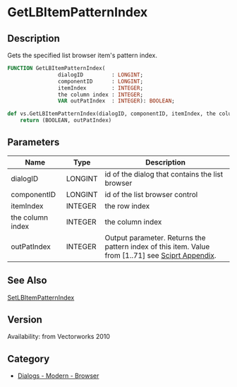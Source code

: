 # GetLBItemPatternIndex

## Description
Gets the specified list browser item's pattern index.

```pascal
FUNCTION GetLBItemPatternIndex(
				dialogID         : LONGINT;
				componentID      : LONGINT;
				itemIndex        : INTEGER;
				the column index : INTEGER;
				VAR outPatIndex  : INTEGER): BOOLEAN;
```

```python
def vs.GetLBItemPatternIndex(dialogID, componentID, itemIndex, the column index):
    return (BOOLEAN, outPatIndex)
```

## Parameters
|Name|Type|Description|
|---|---|---|
|dialogID|LONGINT|id of the dialog that contains the list browser|
|componentID|LONGINT|id of the list browser control|
|itemIndex|INTEGER|the row index|
|the column index|INTEGER|the column index|
|outPatIndex|INTEGER|Output parameter. Returns the pattern index of this item. Value from [1..71] see [Sciprt Appendix](../Appendix/pages/Appendix%20E%20-%20Miscellaneous%20Selectors.md#fill-patterns).|

## See Also
[SetLBItemPatternIndex](SetLBItemPatternIndex.md)

## Version
Availability: from Vectorworks 2010

## Category
* [Dialogs - Modern - Browser](../Categories/Dialogs%20-%20Modern%20-%20Browser.md)
